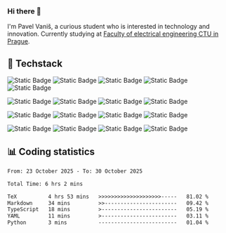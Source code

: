 ### Hi there 👋
I'm Pavel Vaniš, a curious student who is interested in technology and innovation. Currently studying at [Faculty of electrical engineering CTU in Prague](https://fel.cvut.cz/en).

## 🧠 Techstack
![Static Badge](https://img.shields.io/badge/-TypeScript-2f2163?style=flat&logo=typescript)
![Static Badge](https://img.shields.io/badge/-JavaScript-2f2163?style=flat&logo=javascript)
![Static Badge](https://img.shields.io/badge/-Python-2f2163?style=flat&logo=python)
![Static Badge](https://img.shields.io/badge/-C_Sharp-2f2163?style=flat&logo=c#)
![Static Badge](https://img.shields.io/badge/C-2f2163?style=flat&logo=c)

![Static Badge](https://img.shields.io/badge/-MySQL-2f2163?style=flat&logo=mysql)
![Static Badge](https://img.shields.io/badge/-MongoDB-2f2163?style=flat&logo=mongodb)
![Static Badge](https://img.shields.io/badge/-React.js-2f2163?style=flat&logo=react)
![Static Badge](https://img.shields.io/badge/-Next.js-2f2163?style=flat&logo=nextdotjs)

![Static Badge](https://img.shields.io/badge/-Storybook-2f2163?style=flat&logo=storybook)
![Static Badge](https://img.shields.io/badge/-TailwindCSS-2f2163?style=flat&logo=tailwindcss)
![Static Badge](https://img.shields.io/badge/-Sass-2f2163?style=flat&logo=sass)
![Static Badge](https://img.shields.io/badge/-Cypress-2f2163?style=flat&logo=cypress)

![Static Badge](https://img.shields.io/badge/-Github-2f2163?style=flat&logo=github)
![Static Badge](https://img.shields.io/badge/-Gitbook-2f2163?style=flat&logo=gitbook)
![Static Badge](https://img.shields.io/badge/-Linux-2f2163?style=flat&logo=linux)
![Static Badge](https://img.shields.io/badge/-Node.js-2f2163?style=flat&logo=nodedotjs)

## 📊 Coding statistics
<!--START_SECTION:waka-->

```txt
From: 23 October 2025 - To: 30 October 2025

Total Time: 6 hrs 2 mins

TeX          4 hrs 53 mins   >>>>>>>>>>>>>>>>>>>>-----   81.02 %
Markdown     34 mins         >>-----------------------   09.42 %
TypeScript   18 mins         >------------------------   05.19 %
YAML         11 mins         >------------------------   03.11 %
Python       3 mins          -------------------------   01.04 %
```

<!--END_SECTION:waka-->
